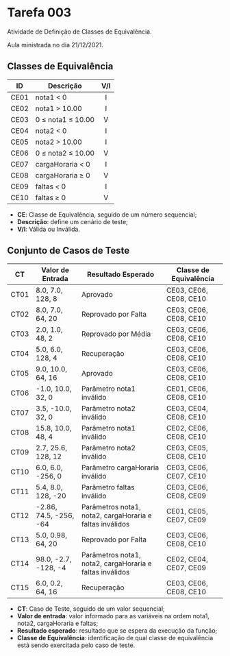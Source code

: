 # Tarefa 003
Atividade de Definição de Classes de Equivalência.

Aula ministrada no dia 21/12/2021.

## Classes de Equivalência

|ID  |Descrição         |V/I  |
|:--:|------------------|:---:|
|CE01|nota1 < 0         |I    |
|CE02|nota1 > 10.00     |I    |
|CE03|0 ≤ nota1 ≤ 10.00 |V    |
|CE04|nota2 < 0         |I    |
|CE05|nota2 > 10.00     |I    |
|CE06|0 ≤ nota2 ≤ 10.00 |V    |
|CE07|cargaHoraria < 0  |I    |
|CE08|cargaHoraria ≥ 0  |V    |
|CE09|faltas < 0        |I    |
|CE10|faltas ≥ 0        |V    |

- **CE**: Classe de Equivalência, seguido de um número sequencial;
- **Descrição**: define um cenário de teste;
- **V/I**: Válida ou Inválida.

## Conjunto de Casos de Teste

|CT  |Valor de Entrada      |Resultado Esperado                                      |Classe de Equivalência|
|:--:|----------------------|--------------------------------------------------------|----------------------|
|CT01|8.0, 7.0, 128, 8      |Aprovado                                                |CE03, CE06, CE08, CE10|
|CT02|8.0, 7.0, 64, 20      |Reprovado por Falta                                     |CE03, CE06, CE08, CE10|
|CT03|2.0, 1.0, 48, 2       |Reprovado por Média                                     |CE03, CE06, CE08, CE10|
|CT04|5.0, 6.0, 128, 4      |Recuperação                                             |CE03, CE06, CE08, CE10|
|CT05|9.0, 10.0, 64, 16     |Aprovado                                                |CE03, CE06, CE08, CE10|
|CT06|-1.0, 10.0, 32, 0     |Parâmetro nota1 inválido                                |CE01, CE06, CE08, CE10|
|CT07|3.5, -10.0, 32, 0     |Parâmetro nota2 inválido                                |CE03, CE04, CE08, CE10|
|CT08|15.8, 10.0, 48, 4     |Parâmetro nota1 inválido                                |CE02, CE06, CE08, CE10|
|CT09|2.7, 25.6, 128, 12    |Parâmetro nota2 inválido                                |CE03, CE05, CE08, CE10|
|CT10|6.0, 6.0, -256, 0     |Parâmetro cargaHoraria inválido                         |CE03, CE06, CE07, CE10|
|CT11|5.4, 8.0, 128, -20    |Parâmetro faltas inválido                               |CE03, CE06, CE08, CE09|
|CT12|-2.86, 74.5, -256, -64|Parâmetros nota1, nota2, cargaHoraria e faltas inválidos|CE01, CE05, CE07, CE09|
|CT13|5.0, 0.98, 64, 20     |Reprovado por Falta                                     |CE03, CE06, CE08, CE10|
|CT14|98.0, -2.7, -128, -4  |Parâmetros nota1, nota2, cargaHoraria e faltas inválidos|CE02, CE04, CE07, CE09|
|CT15|6.0, 0.2, 64, 16      |Recuperação                                             |CE03, CE06, CE08, CE10|

- **CT**: Caso de Teste, seguido de um valor sequencial;
- **Valor de entrada**: valor informado para as variáveis na ordem nota1, nota2, cargaHoraria e faltas;
- **Resultado esperado**: resultado que se espera da execução da função;
- **Classe de Equivalência**: identificação de qual classe de equivalência está sendo exercitada pelo caso de teste.